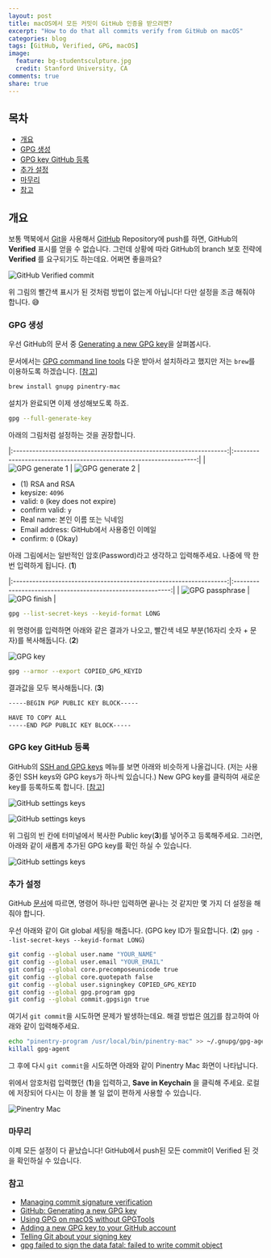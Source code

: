 ```yaml
---
layout: post
title: macOS에서 모든 커밋이 GitHub 인증을 받으려면?
excerpt: "How to do that all commits verify from GitHub on macOS"
categories: blog
tags: [GitHub, Verified, GPG, macOS]
image:
  feature: bg-studentsculpture.jpg
  credit: Stanford University, CA
comments: true
share: true
---
```


## 목차

- [개요](#개요)
- [GPG 생성](#gpg-생성)
- [GPG key GitHub 등록](#gpg-key-github-등록)
- [추가 설정](#추가-설정)
- [마무리](#마무리)
- [참고](#참고)

## 개요

보통 맥북에서 [Git](https://git-scm.com/)을 사용해서 [GitHub](https://github.com/) Repository에 push를 하면, GitHub의 __Verified__ 표시를 얻을 수 없습니다. 그런데 상황에 따라 GitHub의 branch 보호 전략에 __Verified__ 를 요구되기도 하는데요. 어쩌면 좋을까요?

![GitHub Verified commit](../../images/blog-2019-11-25/github-verified-commit.png)

위 그림의 빨간색 표시가 된 것처럼 방법이 없는게 아닙니다! 다만 설정을 조금 해줘야 합니다. 😅

### GPG 생성

우선 GitHub의 문서 중 [Generating a new GPG key](https://help.github.com/en/github/authenticating-to-github/generating-a-new-gpg-key)을 살펴봅시다.

문서에서는 [GPG command line tools](https://www.gnupg.org/download/) 다운 받아서 설치하라고 했지만 저는 `brew`를 이용하도록 하겠습니다. [[참고](https://dev.to/wes/how2-using-gpg-on-macos-without-gpgtools-428f)]

```sh
brew install gnupg pinentry-mac
```

설치가 완료되면 이제 생성해보도록 하죠.

```sh
gpg --full-generate-key
```

아래의 그림처럼 설정하는 것을 권장합니다.

|:------------------------------------------------------------------:|:------------------------------------------------------------------:|
| ![GPG generate 1](../../images/blog-2019-11-25/gpg-generate-1.png) | ![GPG generate 2](../../images/blog-2019-11-25/gpg-generate-2.png) |

- (1) RSA and RSA
- keysize: `4096`
- valid: `0` (key does not expire)
- confirm valid: `y`
- Real name: 본인 이름 또는 닉네임
- Email address: GitHub에서 사용중인 이메일
- confirm: `O` (Okay)

아래 그림에서는 일반적인 암호(Password)라고 생각하고 입력해주세요. 나중에 딱 한 번 입력하게 됩니다. (__1__)

|:------------------------------------------------------------------:|:----------------------------------------------------------:|
| ![GPG passphrase](../../images/blog-2019-11-25/gpg-passphrase.png) | ![GPG finish](../../images/blog-2019-11-25/gpg-finish.png) |

```sh
gpg --list-secret-keys --keyid-format LONG
```

위 명령어를 입력하면 아래와 같은 결과가 나오고, 빨간색 네모 부분(16자리 숫자 + 문자)를 복사해둡니다. (__2__)

![GPG key](../../images/blog-2019-11-25/gpg-keyid.png)

```sh
gpg --armor --export COPIED_GPG_KEYID
```

결과값을 모두 복사해둡니다. (__3__)

```sh
-----BEGIN PGP PUBLIC KEY BLOCK-----

HAVE TO COPY ALL
-----END PGP PUBLIC KEY BLOCK-----
```

### GPG key GitHub 등록

GitHub의 [SSH and GPG keys](https://github.com/settings/keys) 메뉴를 보면 아래와 비슷하게 나올겁니다. (저는 사용 중인 SSH keys와 GPG keys가 하나씩 있습니다.) New GPG key를 클릭하여 새로운 key를 등록하도록 합니다. [[참고](https://help.github.com/en/github/authenticating-to-github/adding-a-new-gpg-key-to-your-github-account)]

![GitHub settings keys](../../images/blog-2019-11-25/github-settings-keys-before.png)

![GitHub settings keys](../../images/blog-2019-11-25/github-settings-new-gpg-key.png)

위 그림의 빈 칸에 터미널에서 복사한 Public key(__3__)를 넣어주고 등록해주세요. 그러면, 아래와 같이 새롭게 추가된 GPG key를 확인 하실 수 있습니다.

![GitHub settings keys](../../images/blog-2019-11-25/github-settings-keys-after.png)

### 추가 설정

GitHub [문서](https://help.github.com/en/github/authenticating-to-github/telling-git-about-your-signing-key)에 따르면, 명령어 하나만 입력하면 끝나는 것 같지만 몇 가지 더 설정을 해줘야 합니다.

우선 아래와 같이 Git global 세팅을 해줍니다. (GPG key ID가 필요합니다. (__2__) `gpg --list-secret-keys --keyid-format LONG`)

```sh
git config --global user.name "YOUR_NAME"
git config --global user.email "YOUR_EMAIL"
git config --global core.precomposeunicode true
git config --global core.quotepath false
git config --global user.signingkey COPIED_GPG_KEYID
git config --global gpg.program gpg
git config --global commit.gpgsign true
```

여기서 `git commit`을 시도하면 문제가 발생하는데요. 해결 방법은 [여기](https://stackoverflow.com/questions/39494631/gpg-failed-to-sign-the-data-fatal-failed-to-write-commit-object-git-2-10-0)를 참고하여 아래와 같이 입력해주세요.

```sh
echo "pinentry-program /usr/local/bin/pinentry-mac" >> ~/.gnupg/gpg-agent.conf
killall gpg-agent
```

그 후에 다시 `git commit`을 시도하면 아래와 같이 Pinentry Mac 화면이 나타납니다.

위에서 암호처럼 입력했던 (__1__)을 입력하고, __Save in Keychain__ 을 클릭해 주세요. 로컬에 저장되어 다시는 이 창을 볼 일 없이 편하게 사용할 수 있습니다.

![Pinentry Mac](../../images/blog-2019-11-25/pinentry-mac.png)

### 마무리

이제 모든 설정이 다 끝났습니다! GitHub에서 push된 모든 commit이 Verified 된 것을 확인하실 수 있습니다.

### 참고

- [Managing commit signature verification](https://help.github.com/en/github/authenticating-to-github/managing-commit-signature-verification)
- [GitHub: Generating a new GPG key](https://help.github.com/en/github/authenticating-to-github/generating-a-new-gpg-key)
- [Using GPG on macOS without GPGTools](https://dev.to/wes/how2-using-gpg-on-macos-without-gpgtools-428f)
- [Adding a new GPG key to your GitHub account](https://help.github.com/en/github/authenticating-to-github/adding-a-new-gpg-key-to-your-github-account)
- [Telling Git about your signing key](https://help.github.com/en/github/authenticating-to-github/telling-git-about-your-signing-key)
- [gpg failed to sign the data fatal: failed to write commit object](https://stackoverflow.com/questions/39494631/gpg-failed-to-sign-the-data-fatal-failed-to-write-commit-object-git-2-10-0)
